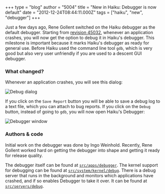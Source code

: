 +++
type = "blog"
author = "5004"
title = "New in Haiku: Debugger is now default"
date = "2012-12-24T08:44:11.000Z"
tags = ["haiku", "new", "debugger"]
+++

<!--more-->
<p>Just a few days ago, Rene Gollent switched on the Haiku debugger as the default debugger. Starting from <a href="https://cgit.haiku-os.org/haiku/commit/?id=hrev45032">revision 45032</a>, whenever an application crashes, you will now get the option to debug it in Haiku's debugger. This milestone is important because it marks Haiku's debugger as ready for general use. Before Haiku used the command line tool <code>gdb</code>, which is very good but also very user unfriendly if you are used to a descent GUI debugger.</p>

<h3>What changed?</h3>
<p>Whenever an application crashes, you will see this dialog:</p>
<p><img src="/files/debug-dialog.png" alt="Debug dialog" /></p>

<p>If you click on the <code>Save Report</code> button you will be able to save a debug log to a text file, which you can attach to bug reports. If you click on the <code>Debug</code> button, instead of going to <code>gdb</code>, you will now open Haiku's Debugger:</p>

<p><img src="/files/debugger-view.png" alt="Debugger window" /></p>

<h3>Authors & code</h3>
<p>Initial work on the debugger was done by Ingo Weinhold. Recently, Rene Gollent worked hard on getting the debugger into shape and getting it ready for release quality.</p>

<p>The debugger itself can be found at <a href="https://cgit.haiku-os.org/haiku/tree/src/apps/debugger"><code>src/apps/debugger</code></a>. The kernel support for debugging can be found at <a href="https://cgit.haiku-os.org/haiku/tree/src/system/kernel/debug"><code>src/system/kernel/debug</code></a>. There is a debug server that runs in the background and monitors which applications have crashed, and if so enables Debugger to take it over. It can be found at <a href="https://cgit.haiku-os.org/haiku/tree/src/servers/debug"><code>src/servers/debug</code></a>.</p>